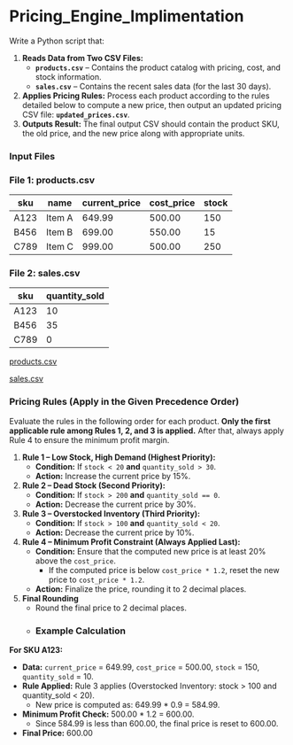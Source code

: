 # Pricing_Engine_Implimentation
Write a Python script that:

1. **Reads Data from Two CSV Files:**
    - **`products.csv`** – Contains the product catalog with pricing, cost, and stock information.
    - **`sales.csv`** – Contains the recent sales data (for the last 30 days).
2. **Applies Pricing Rules:**
Process each product according to the rules detailed below to compute a new price, then output an updated pricing CSV file: **`updated_prices.csv`**.
3. **Outputs Result:**
The final output CSV should contain the product SKU, the old price, and the new price along with appropriate units.
### Input Files

### File 1: products.csv

| sku | name | current_price | cost_price | stock |
| --- | --- | --- | --- | --- |
| A123 | Item A | 649.99 | 500.00 | 150 |
| B456 | Item B | 699.00 | 550.00 | 15 |
| C789 | Item C | 999.00 | 500.00 | 250 |

### File 2: sales.csv

| sku | quantity_sold |
| --- | --- |
| A123 | 10 |
| B456 | 35 |
| C789 | 0 |

[products.csv](attachment:b0400fc7-eb48-4c8f-ad18-0de3304a8f53:products.csv)

[sales.csv](attachment:326dd521-11d1-4735-be92-8368f3a44806:sales.csv)
### Pricing Rules (Apply in the Given Precedence Order)

Evaluate the rules in the following order for each product. **Only the first applicable rule among Rules 1, 2, and 3 is applied.** After that, always apply Rule 4 to ensure the minimum profit margin.

1. **Rule 1 – Low Stock, High Demand (Highest Priority):**
    - **Condition:** If `stock < 20` **and** `quantity_sold > 30`.
    - **Action:** Increase the current price by 15%.
2. **Rule 2 – Dead Stock (Second Priority):**
    - **Condition:** If `stock > 200` **and** `quantity_sold == 0`.
    - **Action:** Decrease the current price by 30%.
3. **Rule 3 – Overstocked Inventory (Third Priority):**
    - **Condition:** If `stock > 100` **and** `quantity_sold < 20`.
    - **Action:** Decrease the current price by 10%.
4. **Rule 4 – Minimum Profit Constraint (Always Applied Last):**
    - **Condition:** Ensure that the computed new price is at least 20% above the `cost_price`.
        - If the computed price is below `cost_price * 1.2`, reset the new price to `cost_price * 1.2`.
    - **Action:** Finalize the price, rounding it to 2 decimal places.
5. **Final Rounding**
    - Round the final price to 2 decimal places.
    - ### Example Calculation

**For SKU A123:**

- **Data:** `current_price` = 649.99, `cost_price` = 500.00, `stock` = 150, `quantity_sold` = 10.
- **Rule Applied:** Rule 3 applies (Overstocked Inventory: stock > 100 and quantity_sold < 20).
    - New price is computed as: 649.99 * 0.9 = 584.99.
- **Minimum Profit Check:** 500.00 * 1.2 = 600.00.
    - Since 584.99 is less than 600.00, the final price is reset to 600.00.
- **Final Price:** 600.00

